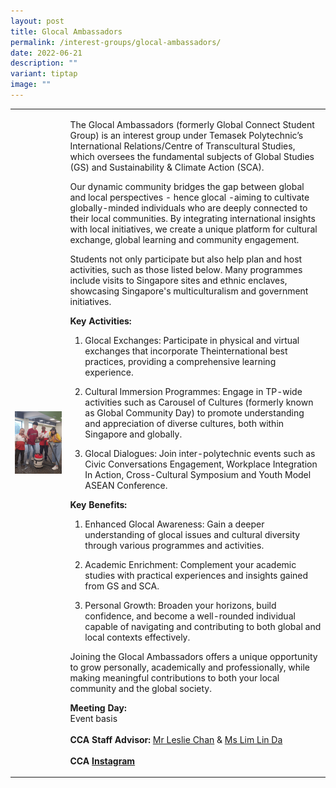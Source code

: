 ```yaml
---
layout: post
title: Glocal Ambassadors
permalink: /interest-groups/glocal-ambassadors/
date: 2022-06-21
description: ""
variant: tiptap
image: ""
---
```

<table style="minWidth: 50px">
<colgroup>
<col>
<col>
</colgroup>
<tbody>
<tr>
<td rowspan="1" colspan="1">
<div class="isomer-image-wrapper">
<img style="display:block;margin-left:auto;margin-right:auto;" height="auto" width="100%" alt="Global Connect Student Group" src="/images/CCA_global_connect_student_group.jpg">
</div>
</td>
<td rowspan="1" colspan="1">
<p>The Glocal Ambassadors (formerly Global Connect Student Group) is an interest
group under Temasek Polytechnic’s International Relations/Centre of Transcultural
Studies, which oversees the fundamental subjects of Global Studies (GS)
and Sustainability &amp; Climate Action (SCA).</p>
<p></p>
<p>Our dynamic community bridges the gap between global and local perspectives
- hence glocal -aiming to cultivate globally-minded individuals who are
deeply connected to their local communities. By integrating international
insights with local initiatives, we create a unique platform for cultural
exchange, global learning and community engagement.</p>
<p></p>
<p>Students not only participate but also help plan and host activities,
such as those listed below. Many programmes include visits to Singapore
sites and ethnic enclaves, showcasing Singapore's multiculturalism and
government initiatives.</p>
<p></p>
<p><strong>Key Activities:</strong>
</p>
<p></p>
<ol data-tight="true" class="tight">
<li>
<p>Glocal Exchanges: Participate in physical and virtual exchanges that incorporate
Theinternational best practices, providing a comprehensive learning experience.</p>
<p></p>
</li>
<li>
<p>Cultural Immersion Programmes: Engage in TP-wide activities such as Carousel
of Cultures (formerly known as Global Community Day) to promote understanding
and appreciation of diverse cultures, both within Singapore and globally.</p>
<p></p>
</li>
<li>
<p>Glocal Dialogues: Join inter-polytechnic events such as Civic Conversations
Engagement, Workplace Integration In Action, Cross-Cultural Symposium and
Youth Model ASEAN Conference.</p>
</li>
</ol>
<p></p>
<p><strong>Key Benefits:</strong>
</p>
<p></p>
<ol data-tight="true" class="tight">
<li>
<p>Enhanced Glocal Awareness: Gain a deeper understanding of glocal issues
and cultural diversity through various programmes and activities.</p>
<p></p>
</li>
<li>
<p>Academic Enrichment: Complement your academic studies with practical experiences
and insights gained from GS and SCA.</p>
<p></p>
</li>
<li>
<p>Personal Growth: Broaden your horizons, build confidence, and become a
well-rounded individual capable of navigating and contributing to both
global and local contexts effectively.</p>
</li>
</ol>
<p></p>
<p>Joining the Glocal Ambassadors offers a unique opportunity to grow personally,
academically and professionally, while making meaningful contributions
to both your local community and the global society.</p>
<p></p>
<p><strong>Meeting Day:</strong>
<br>Event basis
<br>
<br><strong>CCA Staff Advisor:</strong>  <a href="mailto:Leslie_Chan@tp.edu.sg" rel="noopener noreferrer nofollow" target="_blank">Mr Leslie Chan</a> &amp; <a href="mailto:Lim_Lin_Da@tp.edu.sg" rel="noopener noreferrer nofollow" target="_blank">Ms Lim Lin Da</a>
<br>
<br><strong>CCA <a href="https://www.instagram.com/TP.GCSG" rel="noopener noreferrer nofollow" target="_blank">Instagram</a></strong>
</p>
</td>
</tr>
</tbody>
</table>
<p></p>
